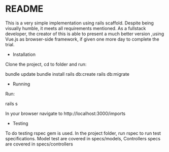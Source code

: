 # README

This is a very simple implementation using rails scaffold. Despite being visually humble, it meets all requirements mentioned.
As a fullstack developer, the creator of this is able to present a much better version ,using Vue.js as browser-side framework, if given one more day to complete the trial.

* Installation

Clone the project, cd to folder and run:

bundle update
bundle install
rails db:create
rails db:migrate

* Running

Run:

rails s

In your browser navigate to http://localhost:3000/imports

* Testing

To do testing rspec gem is used. In the project folder, run rspec to run test specifications.
Model test are covered in specs/models, Controllers specs are covered in specs/controllers



